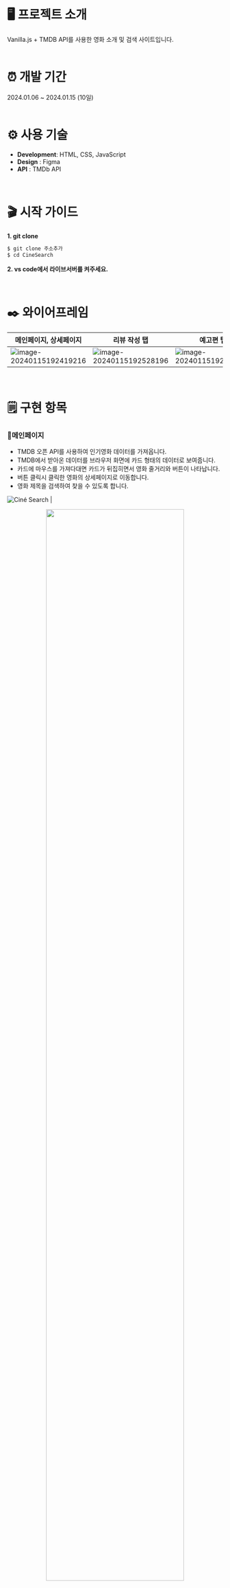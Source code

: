 # 🖥️ 프로젝트 소개

Vanilla.js + TMDB API를 사용한 영화 소개 및 검색 사이트입니다.
<br><br>
# ⏰ 개발 기간

2024.01.06 ~ 2024.01.15 (10일)
<br><br>
# ⚙️ 사용 기술

+ **Development**: HTML, CSS, JavaScript
+ **Design** : Figma
+ **API** : TMDb API


<br>

# 🎬 시작 가이드

**1. git clone**

   ```bash 
   $ git clone 주소추가
   $ cd CineSearch
   ```

**2. vs code에서 라이브서버를 켜주세요.**

<br>

# ✒️ 와이어프레임
|  메인페이지, 상세페이지  |  리뷰 작성 탭   |   예고편 탭  |
| ---- | ---- | ---- |
|   ![image-20240115192419216](https://github.com/MyNameSieun/Cin-Search/assets/103973797/347a6f33-344b-45cd-9fb7-a37a269f2793)   |  ![image-20240115192528196](https://github.com/MyNameSieun/Cin-Search/assets/103973797/db0cdd85-0be6-4271-a8e2-34fda399824e)| ![image-20240115192506840](https://github.com/MyNameSieun/Cin-Search/assets/103973797/30d9e4ab-2e63-4c4a-aff2-93fd0ac729d2)  |


<br>

# 🗒️ 구현 항목

### 🔽메인페이지

- TMDB 오픈 API를 사용하여 인기영화 데이터를 가져옵니다.
- TMDB에서 받아온 데이터를 브라우저 화면에 카드 형태의 데이터로 보여줍니다.
- 카드에 마우스를 가져다대면 카드가 뒤집히면서 영화 줄거리와 버튼이 나타납니다.
- 버튼 클릭시 클릭한 영화의 상세페이지로 이동합니다.
- 영화 제목을 검색하여 찾을 수 있도록 합니다.

![Ciné Search](<assets/video/Ciné Search.gif>)
|  <p align="center"><img src="https://github.com/MyNameSieun/Cin-Search/assets/103973797/0c3924be-e144-4678-ad37-dd131080353c" style="width:80%" /></p>    |
| ---- |

<br>

### 🔽상세페이지 - 상세정보

+ **상세정보 포스터**
  +   포스터 이미지와 영화 평점, 개봉일, 러닝타임, 장르 등을 확인할 수 있습니다.
+ **탭 메뉴**
  + 영화 상세 정보, 리뷰, 그리고 예고편을 표시하는 세 가지 탭으로 구성되어있습니다. 각 탭을 클릭하면 해당 섹션의 내용이 화면에 나타납니다.
+ **상세정보**
  + 영화의 제목, 태그라인, 개요, 제작사를 화면에 표시합니다.

|  <p align="center"><img src="https://github.com/MyNameSieun/Cin-Search/assets/103973797/aab5dc05-1884-4dbc-a164-56284e1d685e" style="width:60%"/></p>    |
| ---- |
<br>

### 🔽상세페이지 - 영화 리뷰 작성

+ 리뷰 작성
  + 닉네임과 비밀번호를 입력하고 리뷰 작성 후 등록하여 리뷰를 저장할 수 있습니다. 
  + 리뷰 작성 시 로컬 스토리지에 저장됩니다.
  + 작성된 리뷰는 해당 영화의 리뷰 목록에 동적으로 추가되어 화면에 표시됩니다.

 |  <p align="center"><img src="https://github.com/MyNameSieun/Cin-Search/assets/103973797/9722ff98-e417-4acc-a46c-00f9e0de409c" style="width:80%"/></p>    |
| ---- |


+ 리뷰 삭제
  + 작성된 리뷰는 삭제할 수 있습니다.
  + 삭제를 시도할 때 비밀번호 확인 모달이 나타나며, 비밀번호를 확인한 후 삭제를 진행합니다.
 
|  <p align="center"><img src="https://github.com/MyNameSieun/Cin-Search/assets/103973797/dcf38771-2a01-4b60-8be1-2077821d27ce" style="width:80%"/></p>  |  <p align="center"><img src="https://github.com/MyNameSieun/Cin-Search/assets/103973797/dd672c69-fe10-430a-9778-b55b66f67558" style="width:80%"/></p>  |
| ---- | ---- | 

<br>

### 🔽상세페이지 - 예고편

+ 예고편
  + TMDb API를 통해 영화 예고편 데이터를 가져와 유튜브에 업로드되어 있는 예고편을 시청할 수 있습니다.

 |  <p align="center"><img src="https://github.com/MyNameSieun/Cin-Search/assets/103973797/ff824efc-1d31-4a1c-85fa-9255af1c9745" style="width:80%"/></p>    |
| ---- |
